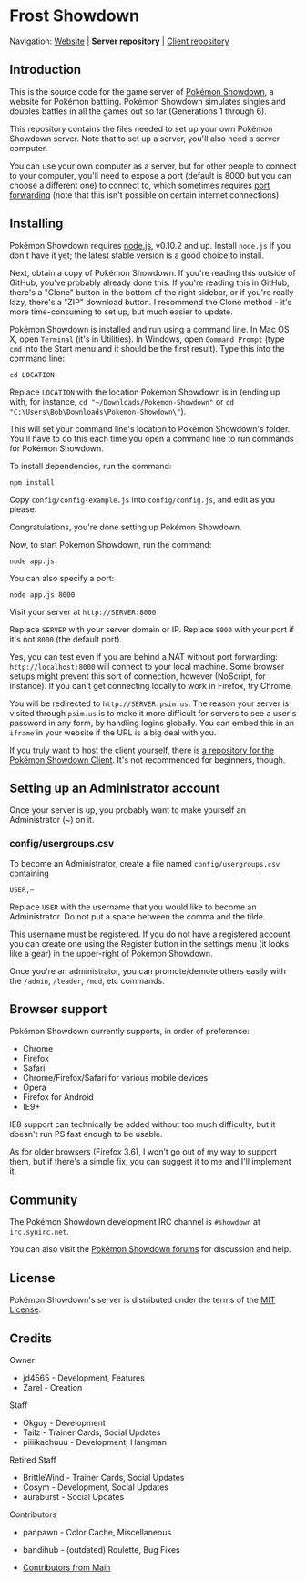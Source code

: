﻿Frost Showdown
========================================================================

Navigation: [Website][1] | **Server repository** | [Client repository][2]

  [1]: http://frostserver.net/
  [2]: https://github.com/Zarel/Pokemon-Showdown-Client



Introduction
------------------------------------------------------------------------

This is the source code for the game server of [Pokémon Showdown][3], a website for Pokémon battling. Pokémon Showdown simulates singles and doubles battles in all the games out so far (Generations 1 through 6).

This repository contains the files needed to set up your own Pokémon Showdown server. Note that to set up a server, you'll also need a server computer.

You can use your own computer as a server, but for other people to connect to your computer, you'll need to expose a port (default is 8000 but you can choose a different one) to connect to, which sometimes requires [port forwarding][4] (note that this isn't possible on certain internet connections).

  [3]: http://pokemonshowdown.com/
  [4]: http://en.wikipedia.org/wiki/Port_forwarding


Installing
------------------------------------------------------------------------

Pokémon Showdown requires [node.js][5], v0.10.2 and up. Install `node.js` if you don't have it yet; the latest stable version is a good choice to install.

Next, obtain a copy of Pokémon Showdown. If you're reading this outside of GitHub, you've probably already done this. If you're reading this in GitHub, there's a "Clone" button in the bottom of the right sidebar, or if you're really lazy, there's a "ZIP" download button. I recommend the Clone method - it's more time-consuming to set up, but much easier to update.

Pokémon Showdown is installed and run using a command line. In Mac OS X, open `Terminal` (it's in Utilities). In Windows, open `Command Prompt` (type `cmd` into the Start menu and it should be the first result). Type this into the command line:

    cd LOCATION

Replace `LOCATION` with the location Pokémon Showdown is in (ending up with, for instance, `cd "~/Downloads/Pokemon-Showdown"` or `cd "C:\Users\Bob\Downloads\Pokemon-Showdown\"`).

This will set your command line's location to Pokémon Showdown's folder. You'll have to do this each time you open a command line to run commands for Pokémon Showdown.

To install dependencies, run the command:

    npm install

Copy `config/config-example.js` into `config/config.js`, and edit as you please.

Congratulations, you're done setting up Pokémon Showdown.

Now, to start Pokémon Showdown, run the command:

    node app.js

You can also specify a port:

    node app.js 8000

Visit your server at `http://SERVER:8000`

Replace `SERVER` with your server domain or IP. Replace `8000` with your port if it's not `8000` (the default port).

Yes, you can test even if you are behind a NAT without port forwarding: `http://localhost:8000` will connect to your local machine. Some browser setups might prevent this sort of connection, however (NoScript, for instance). If you can't get connecting locally to work in Firefox, try Chrome.

You will be redirected to `http://SERVER.psim.us`. The reason your server is visited through `psim.us` is to make it more difficult for servers to see a user's password in any form, by handling logins globally. You can embed this in an `iframe` in your website if the URL is a big deal with you.

If you truly want to host the client yourself, there is [a repository for the Pokémon Showdown Client][6]. It's not recommended for beginners, though.

  [5]: http://nodejs.org/
  [6]: https://github.com/Zarel/Pokemon-Showdown-Client


Setting up an Administrator account
------------------------------------------------------------------------

Once your server is up, you probably want to make yourself an Administrator (~) on it.

### config/usergroups.csv

To become an Administrator, create a file named `config/usergroups.csv` containing

    USER,~

Replace `USER` with the username that you would like to become an Administrator. Do not put a space between the comma and the tilde.

This username must be registered. If you do not have a registered account, you can create one using the Register button in the settings menu (it looks like a gear) in the upper-right of Pokémon Showdown.

Once you're an administrator, you can promote/demote others easily with the `/admin`, `/leader`, `/mod`, etc commands.


Browser support
------------------------------------------------------------------------

Pokémon Showdown currently supports, in order of preference:

 - Chrome
 - Firefox
 - Safari
 - Chrome/Firefox/Safari for various mobile devices
 - Opera
 - Firefox for Android
 - IE9+

IE8 support can technically be added without too much difficulty, but it doesn't run PS fast enough to be usable.

As for older browsers (Firefox 3.6), I won't go out of my way to support them, but if there's a simple fix, you can suggest it to me and I'll implement it.


Community
------------------------------------------------------------------------

The Pokémon Showdown development IRC channel is `#showdown` at `irc.synirc.net`.

You can also visit the [Pokémon Showdown forums][7] for discussion and help.

  [7]: http://www.smogon.com/forums/forums/pok%C3%A9mon-showdown.209/


License
------------------------------------------------------------------------

Pokémon Showdown's server is distributed under the terms of the [MIT License][8].

  [8]: https://github.com/Zarel/Pokemon-Showdown/blob/master/LICENSE


Credits
------------------------------------------------------------------------

Owner

- jd4565 - Development, Features
- Zarel - Creation

Staff

- Okguy - Development
- Tailz - Trainer Cards, Social Updates
- piiiikachuuu - Development, Hangman

Retired Staff

- BrittleWind - Trainer Cards, Social Updates
- Cosym - Development, Social Updates
- auraburst - Social Updates

Contributors

- panpawn - Color Cache, Miscellaneous
- bandihub - (outdated) Roulette, Bug Fixes
- [Contributors from Main][9]

  [9]: https://github.com/Zarel/Pokemon-Showdown/blob/master/README.md#credits
